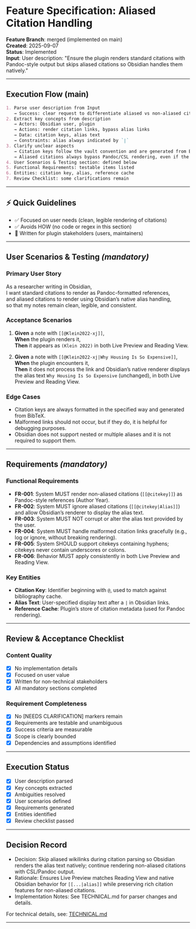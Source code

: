 # Feature Specification: Aliased Citation Handling

**Feature Branch**: merged (implemented on main)  
**Created**: 2025-09-07  
**Status**: Implemented  
**Input**: User description: "Ensure the plugin renders standard citations with Pandoc-style output but skips aliased citations so Obsidian handles them natively."

---

## Execution Flow (main)
```markdown
1. Parse user description from Input
   → Success: clear request to differentiate aliased vs non-aliased citations
2. Extract key concepts from description
   → Actors: Obsidian user, plugin
   → Actions: render citation links, bypass alias links
   → Data: citation keys, alias text
   → Constraints: alias always indicated by `|`
3. Clarify unclear aspects
   → Citation keys follow the vault convention and are generated from BibTeX.
   → Aliased citations always bypass Pandoc/CSL rendering, even if the alias is short (e.g., "ibid.").
4. User Scenarios & Testing section: defined below
5. Functional Requirements: testable items listed
6. Entities: citation key, alias, reference cache
7. Review Checklist: some clarifications remain
```

---

## ⚡ Quick Guidelines
- ✅ Focused on user needs (clean, legible rendering of citations)
- ✅ Avoids HOW (no code or regex in this section)
- 👥 Written for plugin stakeholders (users, maintainers)

---

## User Scenarios & Testing *(mandatory)*

### Primary User Story
As a researcher writing in Obsidian,  
I want standard citations to render as Pandoc-formatted references,  
and aliased citations to render using Obsidian’s native alias handling,  
so that my notes remain clean, legible, and consistent.

### Acceptance Scenarios
1. **Given** a note with `[[@Klein2022-xj]]`,  
   **When** the plugin renders it,  
   **Then** it appears as `(Klein 2022)` in both Live Preview and Reading View.  

2. **Given** a note with `[[@Klein2022-xj|Why Housing Is So Expensive]]`,  
   **When** the plugin encounters it,  
   **Then** it does not process the link and Obsidian’s native renderer displays the alias text `Why Housing Is So Expensive` (unchanged), in both Live Preview and Reading View.  

### Edge Cases
- Citation keys are always formatted in the specified way and generated from BibTeX.  
- Malformed links should not occur, but if they do, it is helpful for debugging purposes.  
- Obsidian does not support nested or multiple aliases and it is not required to support them.  

---

## Requirements *(mandatory)*

### Functional Requirements
- **FR-001**: System MUST render non-aliased citations (`[[@citekey]]`) as Pandoc-style references (Author Year).  
- **FR-002**: System MUST ignore aliased citations (`[[@citekey|Alias]]`) and allow Obsidian’s renderer to display the alias text.  
- **FR-003**: System MUST NOT corrupt or alter the alias text provided by the user.  
- **FR-004**: System MUST handle malformed citation links gracefully (e.g., log or ignore, without breaking rendering).  
- **FR-005**: System SHOULD support citekeys containing hyphens; citekeys never contain underscores or colons.  
- **FR-006**: Behavior MUST apply consistently in both Live Preview and Reading View.  

### Key Entities
- **Citation Key**: Identifier beginning with `@`, used to match against bibliography cache.  
- **Alias Text**: User-specified display text after a `|` in Obsidian links.  
- **Reference Cache**: Plugin’s store of citation metadata (used for Pandoc rendering).  

---

## Review & Acceptance Checklist

### Content Quality
- [x] No implementation details  
- [x] Focused on user value  
- [x] Written for non-technical stakeholders  
- [x] All mandatory sections completed  

### Requirement Completeness
- [x] No [NEEDS CLARIFICATION] markers remain  
- [x] Requirements are testable and unambiguous  
- [x] Success criteria are measurable  
- [x] Scope is clearly bounded  
- [x] Dependencies and assumptions identified  

---

## Execution Status
- [x] User description parsed  
- [x] Key concepts extracted  
- [x] Ambiguities resolved  
- [x] User scenarios defined  
- [x] Requirements generated  
- [x] Entities identified  
- [x] Review checklist passed  

---

## Decision Record

- Decision: Skip aliased wikilinks during citation parsing so Obsidian renders the alias text natively; continue rendering non-aliased citations with CSL/Pandoc output.
- Rationale: Ensures Live Preview matches Reading View and native Obsidian behavior for `[[...|alias]]` while preserving rich citation features for non-aliased citations.
- Implementation Notes: See TECHNICAL.md for parser changes and details.

For technical details, see: [TECHNICAL.md](TECHNICAL.md)

---
